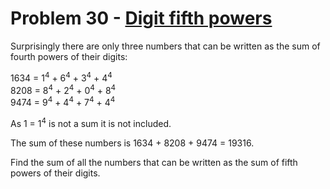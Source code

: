 # Problem 30 - [Digit fifth powers](https://projecteuler.net/problem=30)

Surprisingly there are only three numbers that can be written as the sum of fourth powers of their digits:

  1634 = 1<sup>4</sup> + 6<sup>4</sup> + 3<sup>4</sup> + 4<sup>4</sup>  
  8208 = 8<sup>4</sup> + 2<sup>4</sup> + 0<sup>4</sup> + 8<sup>4</sup>  
  9474 = 9<sup>4</sup> + 4<sup>4</sup> + 7<sup>4</sup> + 4<sup>4</sup>  

As 1 = 1<sup>4</sup> is not a sum it is not included.

The sum of these numbers is 1634 + 8208 + 9474 = 19316.

Find the sum of all the numbers that can be written as the sum of fifth powers of their digits.
